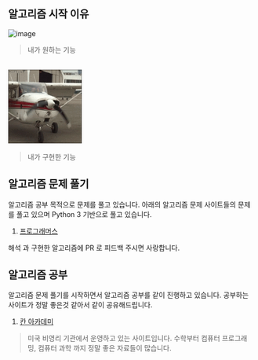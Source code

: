 ## 알고리즘 시작 이유

<img width="350" src="/images/want_airplane.gif" alt="image" title="want">
<br>

> 내가 원하는 기능 

<br>

<img width="150" height="150" src="/images/airplane.gif" alt="image" title="real">
<br>

> 내가 구현한 기능 


 

## 알고리즘 문제 풀기

알고리즘 공부 목적으로 문제를 풀고 있습니다. 아래의 알고리즘 문제 사이트들의 문제를 풀고 있으며 Python 3 기반으로 풀고 있습니다.

1. [프로그래머스](https://programmers.co.kr/learn/challenges)

해석 과 구현한 알고리즘에 PR 로 피드백 주시면 사랑합니다.

## 알고리즘 공부

알고리즘 문제 풀기를 시작하면서 알고리즘 공부를 같이 진행하고 있습니다. 공부하는 사이트가 정말 좋은것 같아서 같이 공유해드립니다.


1. [칸 아카데미](https://ko.khanacademy.org/) 
> 미국 비영리 기관에서 운영하고 있는 사이트입니다. 수학부터 컴퓨터 프로그래밍, 컴퓨터 과학 까지 정말 좋은 자료들이 많습니다. 


